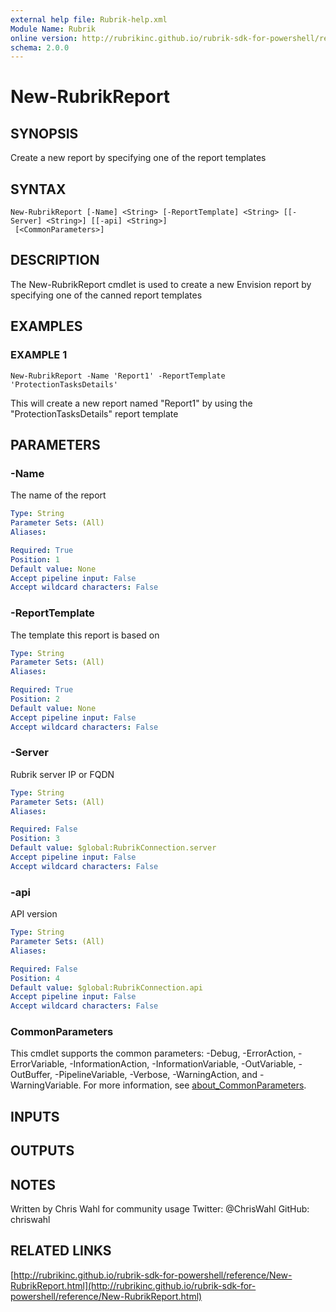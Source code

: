 ```yaml
---
external help file: Rubrik-help.xml
Module Name: Rubrik
online version: http://rubrikinc.github.io/rubrik-sdk-for-powershell/reference/New-RubrikReport.html
schema: 2.0.0
---
```


# New-RubrikReport

## SYNOPSIS
Create a new report by specifying one of the report templates

## SYNTAX

```
New-RubrikReport [-Name] <String> [-ReportTemplate] <String> [[-Server] <String>] [[-api] <String>]
 [<CommonParameters>]
```

## DESCRIPTION
The New-RubrikReport cmdlet is used to create a new Envision report by specifying one of the canned report templates

## EXAMPLES

### EXAMPLE 1
```
New-RubrikReport -Name 'Report1' -ReportTemplate 'ProtectionTasksDetails'
```

This will create a new report named "Report1" by using the "ProtectionTasksDetails" report template

## PARAMETERS

### -Name
The name of the report

```yaml
Type: String
Parameter Sets: (All)
Aliases:

Required: True
Position: 1
Default value: None
Accept pipeline input: False
Accept wildcard characters: False
```

### -ReportTemplate
The template this report is based on

```yaml
Type: String
Parameter Sets: (All)
Aliases:

Required: True
Position: 2
Default value: None
Accept pipeline input: False
Accept wildcard characters: False
```

### -Server
Rubrik server IP or FQDN

```yaml
Type: String
Parameter Sets: (All)
Aliases:

Required: False
Position: 3
Default value: $global:RubrikConnection.server
Accept pipeline input: False
Accept wildcard characters: False
```

### -api
API version

```yaml
Type: String
Parameter Sets: (All)
Aliases:

Required: False
Position: 4
Default value: $global:RubrikConnection.api
Accept pipeline input: False
Accept wildcard characters: False
```

### CommonParameters
This cmdlet supports the common parameters: -Debug, -ErrorAction, -ErrorVariable, -InformationAction, -InformationVariable, -OutVariable, -OutBuffer, -PipelineVariable, -Verbose, -WarningAction, and -WarningVariable. For more information, see [about_CommonParameters](http://go.microsoft.com/fwlink/?LinkID=113216).

## INPUTS

## OUTPUTS

## NOTES
Written by Chris Wahl for community usage
Twitter: @ChrisWahl
GitHub: chriswahl

## RELATED LINKS

[http://rubrikinc.github.io/rubrik-sdk-for-powershell/reference/New-RubrikReport.html](http://rubrikinc.github.io/rubrik-sdk-for-powershell/reference/New-RubrikReport.html)

